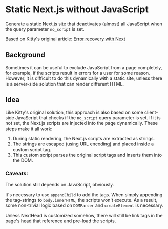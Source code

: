 # Static Next.js without JavaScript

Generate a static Next.js site that deactivates (almost) all JavaScript when the query parameter `no_script` is set.

Based on [Kitty's](https://twitter.com/KittyGiraudel) original article: [Error recovery with Next](https://kittygiraudel.com/2021/03/15/error-recovery-with-next/)

## Background

Sometimes it can be useful to exclude JavaScript from a page completely, for example, if the scripts result in errors for a user for some reason. However, it is difficult to do this dynamically with a static site, unless there is a server-side solution that can render different HTML.

## Idea

Like Kitty's original solution, this approach is also based on some client-side JavaScript that checks if the `no_script` query parameter is set. If it is not set, the Next.js scripts are injected into the page dynamically. These steps make it all work:

1. During static rendering, the Next.js scripts are extracted as strings.
2. The strings are escaped (using URL encoding) and placed inside a custom script tag.
3. This custom script parses the original script tags and inserts them into the DOM.

### Caveats:

The solution still depends on JavaScript, obviously.

It's necessary to use `appendChild` to add the tags. When simply appending the tag-strings to `body.innerHTML`, the scripts won't execute.
As a result, some non-trivial logic based on `DOMParser` and `createElement` is necessary.

Unless NextHead is customized somehow, there will still be link tags in the page's head that reference and pre-load the scripts.
